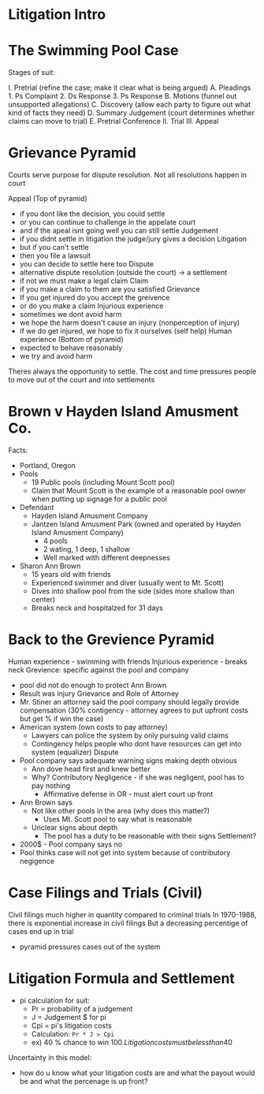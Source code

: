 # Litigation Intro

# The Swimming Pool Case

Stages of suit:

I. Pretrial (refine the case; make it clear what is being argued)
  A. Pleadings
    1. Ps Complaint
    2. Ds Response
    3. Ps Response
  B. Motions (funnel out unsupported allegations)
  C. Discovery (allow each party to figure out what kind of facts they need)
  D. Summary Judgement (court determines whether claims can move to trial)
  E. Pretrial Conference
II. Trial
III. Appeal

# Grievance Pyramid

Courts serve purpose for dispute resolution. Not all resolutions happen in court


Appeal (Top of pyramid)
  * if you dont like the decision, you could settle
  * or you can continue to challenge in the appelate court
  * and if the apeal isnt going well you can still settle
Judgement
  * if you didnt settle in litigation the judge/jury gives a decision
Litigation
  * but if you can't settle
  * then you file a lawsuit
  * you can decide to settle here too
Dispute
  * alternative dispute resolution (outside the court) -> a settlement
  * if not we must make a legal claim
Claim
  * if you make a claim to them are you satisfied
Grievance
  * If you get injured do you accept the greivence
  * or do you make a claim
Injurious experience
  * sometimes we dont avoid harm
  * we hope the harm doesn't cause an injury (nonperception of injury)
  * if we do get injured, we hope to fix it ourselves (self help)
Human experience (Bottom of pyramid)
  * expected to behave reasonably
  * we try and avoid harm

Theres always the opportunity to settle. The cost and time pressures people to move out of the court and into settlements 

# Brown v Hayden Island Amusment Co.

Facts:
* Portland, Oregon
* Pools
    * 19 Public pools (including Mount Scott pool)
    * Claim that Mount Scott is the example of a reasonable pool owner when putting up signage for a public pool
* Defendant
    * Hayden Island Amusment Company
    * Jantzen Island Amusment Park (owned and operated by Hayden Island Amusment Company)
      * 4 pools
      * 2 wating, 1 deep, 1 shallow
      * Well marked with different deepnesses
* Sharon Ann Brown
  * 15 years old with friends
  * Experienced swimmer and diver (usually went to Mt. Scott)
  * Dives into shallow pool from the side (sides more shallow than center)
  * Breaks neck and hospitalzed for 31 days

# Back to the Grevience Pyramid

Human experience - swimming with friends
Injurious experience - breaks neck
Grevience: specific against the pool and company
  * pool did not do enough to protect Ann Brown
  * Result was injury
Grievance and Role of Attorney
  * Mr. Stiner an attorney said the pool company should legally provide compensation (30% contigency - attorney agrees to put upfront costs but get % if win the case)
  * American system (own costs to pay attorney)
    * Lawyers can police the system by only pursuing valid claims
    * Contingency helps people who dont have resources can get into system (equalizer)
Dispute
  * Pool company says adequate warning signs making depth obvious
    * Ann dove head first and knew better
    * Why? Contributory Negligence - if she was negligent, pool has to pay nothing
      * Affirmative defense in OR - must alert court up front 
  * Ann Brown says 
    * Not like other pools in the area (why does this matter?)
      * Uses Mt. Scott pool to say what is reasonable
    * Unclear signs about depth
      * The pool has a duty to be reasonable with their signs
Settlement?
  * 2000$ - Pool company says no
  * Pool thinks case will not get into system because of contributory negigence

# Case Filings and Trials (Civil)

Civil filings much higher in quantity compared to criminal trials
In 1970-1988, there is exponential increase in civil filings
But a decreasing percentige of cases end up in trial
  * pyramid pressures cases out of the system

# Litigation Formula and Settlement

* pi calculation for suit:
  * Pr = probability of a judgement
  * J = Judgement $ for pi
  * Cpi  = pi's litigation costs
  * Calculation: `Pr * J > Cpi`
  * ex) 40 % chance to win 100$. Litigation costs must be less than 40$

Uncertainty in this model:
  * how do u know what your litigation costs are and what the payout would be and what the percenage is up front?

